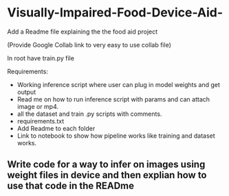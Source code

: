 # Visually-Impaired-Food-Device-Aid-
Add a Readme file explaining the the food aid project


(Provide Google Collab link to very easy to use collab file)

In root have train.py file 

Requirements: 
* Working inference script where user can plug in model weights and get output
* Read me on how to run inference script with params and can attach image or mp4. 
* all the dataset and train .py scripts with comments. 
* requirements.txt
* Add Readme to each folder
* Link to notebook to show how pipeline works like training and dataset works.

## Write code for a way to infer on images using weight files in device and then explian how to use that code in the READme
